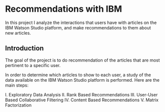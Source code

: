 # Recommendations with IBM

In this project I analyze the interactions that users have with articles on the IBM Watson Studio platform, and make recommendations to them about new articles.

## Introduction

The goal of the project is to do recommendation of the articles that are most pertinent to a specific user.

In order to determine which articles to show to each user, a study of the data available on the IBM Watson Studio platform is performed. Here are the main steps:


I. Exploratory Data Analysis
II. Rank Based Recommendations
III. User-User Based Collaborative Filtering
IV. Content Based Recommendations
V. Matrix Factorization
